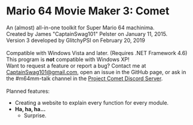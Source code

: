 # Mario 64 Movie Maker 3: Comet
An (almost) all-in-one toolkit for Super Mario 64 machinima.<br>
Created by James "CaptainSwag101" Pelster on January 11, 2015.<br>
Version 3 developed by GlitchyPSI on February 20, 2019<br><br>
Compatible with Windows Vista and later. (Requires .NET Framework 4.6)<br>
This program is <b>not</b> compatible with Windows XP!<br>
Want to request a feature or report a bug? Contact me at <a href="mailto://captainswag101@gmail.com">CaptainSwag101@gmail.com</a>, open an issue in the GitHub page, or ask in the #m64mm-talk channel in the [Project Comet Discord Server](http://comet.glitchypsi.xyz).<br>
<br>
Planned features:
* Creating a website to explain every function for every module.
* **Ha, ha, ha...**
  * Surprise.